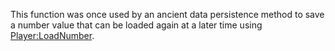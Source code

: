 This function was once used by an ancient data persistence method to save a number value that can be loaded again at a later time using [Player:LoadNumber](https://developer.roblox.com/en-us/api-reference/function/Player/LoadNumber).